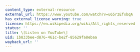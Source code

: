 ```yaml
---
content_type: external-resource
external_url: https://www.youtube.com/watch?v=u65rzEfxbqA
has_external_license_warning: true
license: https://en.wikipedia.org/wiki/All_rights_reserved
status: ''
title: \[Listen on YouTube\]
uid: 1b833bee-d876-461c-be2f-85629fa8ebaa
wayback_url: ''
---
```

